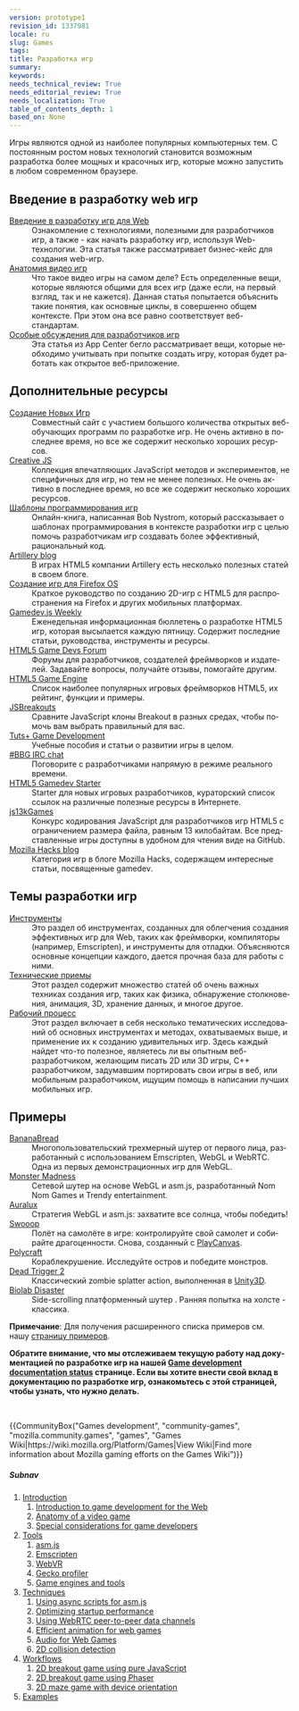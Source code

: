 ```yaml
---
version: prototype1
revision_id: 1337981
locale: ru
slug: Games
tags: 
title: Разработка игр
summary: 
keywords: 
needs_technical_review: True
needs_editorial_review: True
needs_localization: True
table_of_contents_depth: 1
based_on: None
---
```

<div class="summary">
<p><span class="seoSummary">Игры&nbsp;являются одной из наиболее популярных компьютерных тем. С постоянным ростом новых технологий&nbsp;становится возможным разработка более мощных&nbsp;и красочных игр, которые можно запустить в&nbsp;любом современном браузере.</span></p>
</div>

<div class="column-container">
<div class="column-half">
<h2 id="Введение_в_разработку_web_игр">Введение в разработку web игр</h2>

<dl>
 <dt><a href="/en-US/docs/Games/Introduction" title="/en-US/docs/Games/Introduction">Введение в разработку игр для Web</a></dt>
 <dd>Ознакомление с технологиями, полезными для разработчиков игр, а также - как начать разработку игр, используя Web-технологии. Эта статья также рассматривает бизнес-кейс для создания web-игр.</dd>
 <dt><a href="/en-US/docs/Games/Anatomy_of_a_vIdeo_game">Анатомия видео игр</a></dt>
 <dd>Что такое видео игры на самом деле? Есть определенные вещи, которые являются общими для всех игр (даже если, на первый взгляд, так и не кажется). Данная статья попытается объяснить такие понятия, как основные циклы, в совершенно общем контексте. При этом она все равно соответствует веб-стандартам.</dd>
 <dt><a href="/en-US/docs/Web/Apps/Developing/Games/Special_considerations">Особые обсуждения для разработчиков игр</a></dt>
 <dd><span id="result_box" lang="ru"><span>Эта статья</span> <span>из</span> <span>App</span> <span>Center</span> <span>бегло рассматривает</span> <span>вещи</span><span>, которые необходимо учитывать</span> <span>при попытке</span> <span>создать игру, которая</span> <span>будет работать</span> <span>как открытое</span> <span>веб-приложение</span><span>.</span></span></dd>
</dl>

<h2 id="Дополнительные_ресурсы">Дополнительные ресурсы</h2>

<dl>
 <dt><a href="http://buildnewgames.com/">Создание Новых Игр</a></dt>
 <dd><span id="result_box" lang="ru"><span>Совместный</span> <span>сайт</span> <span>с участием</span> <span>большого количества</span> <span>открытых</span> <span>веб-</span><span>обучающих программ</span> по <span>разработке игр</span><span>.</span> <span>Не</span> <span>очень активно</span> <span>в последнее время,</span> <span>но все же</span> <span>содержит несколько</span> <span>хороших</span> <span>ресурсов</span><span>.</span></span></dd>
 <dt><a href="http://creativejs.com/">Creative JS</a></dt>
 <dd>Коллекция впечатляющих JavaScript методов и экспериментов, не специфичных для игр, но тем не менее полезных. <span id="result_box" lang="ru"><span>Не</span> <span>очень активно</span> <span>в последнее время,</span> <span>но все же</span> <span>содержит несколько</span> <span>хороших</span> <span>ресурсов</span><span>.</span></span></dd>
 <dt><a href="http://gameprogrammingpatterns.com/">Шаблоны программирования игр</a></dt>
 <dd>Онлайн-книга, написанная Bob Nystrom, который рассказывает о шаблонах программирования в контексте разработки игр с целью помочь разработчикам игр создавать более эффективный, рациональный код.</dd>
 <dt><a href="http://blog.artillery.com/">Artillery blog</a></dt>
 <dd><span id="result_box" lang="ru" tabindex="-1"><span>В играх HTML5 компании Artillery есть несколько полезных статей в своем блоге.</span></span></dd>
 <dt><a href="https://leanpub.com/buildinggamesforfirefoxos/">Создание игр для Firefox OS</a></dt>
 <dd><span id="result_box" lang="ru" tabindex="-1"><span>Краткое руководство по созданию 2D-игр с HTML5 для распространения на Firefox и других мобильных платформах.</span></span></dd>
 <dt><a href="http://gamedevjsweekly.com/">Gamedev.js Weekly</a></dt>
 <dd><span id="result_box" lang="ru" tabindex="-1"><span>Еженедельная информационная бюллетень о разработке HTML5 игр, которая высылается каждую пятницу.</span> <span>Содержит последние статьи, руководства, инструменты и ресурсы.</span></span></dd>
 <dt><a href="http://www.html5gamedevs.com/">HTML5 Game Devs Forum</a></dt>
 <dd><span id="result_box" lang="ru" tabindex="-1"><span>Форумы для разработчиков, создателей фреймворков и издателей.</span> <span>Задавайте вопросы, получайте отзывы, помогайте другим.</span></span></dd>
 <dt><a href="http://html5gameengine.com/">HTML5 Game Engine</a></dt>
 <dd><span id="result_box" lang="ru" tabindex="-1"><span>Список наиболее популярных игровых фреймворков HTML5, их рейтинг, функции и примеры.</span></span></dd>
 <dt><a href="http://www.jsbreakouts.org/">JSBreakouts</a></dt>
 <dd><span id="result_box" lang="ru" tabindex="-1"><span>Сравните JavaScript клоны Breakout в разных средах, чтобы помочь вам выбрать правильный для вас.</span></span></dd>
 <dt><a href="http://gamedevelopment.tutsplus.com/">Tuts+ Game Development</a></dt>
 <dd><span class="short_text" id="result_box" lang="ru" tabindex="-1"><span>Учебные пособия и статьи о развитии игры в целом.</span></span></dd>
 <dt><a href="http://webchat.freenode.net/?channels=bbg">#BBG IRC chat</a></dt>
 <dd><span id="result_box" lang="ru" tabindex="-1"><span>Поговорите с разработчиками напрямую в режиме реального времени.</span></span></dd>
 <dt><a href="http://html5devstarter.enclavegames.com/">HTML5 Gamedev Starter</a></dt>
 <dd><span id="result_box" lang="ru" tabindex="-1"><span>Starter для новых игровых разработчиков, кураторский список ссылок на различные полезные ресурсы в Интернете.</span></span></dd>
 <dt><a href="http://js13kgames.com/">js13kGames</a></dt>
 <dd><span id="result_box" lang="ru" tabindex="-1"><span>Конкурс кодирования JavaScript для разработчиков игр HTML5 с ограничением размера файла, равным 13 килобайтам.</span> <span>Все представленные игры доступны в удобном для чтения виде на GitHub.</span></span></dd>
 <dt><a href="https://hacks.mozilla.org/category/games/">Mozilla Hacks blog</a></dt>
 <dd><span id="result_box" lang="ru" tabindex="-1"><span>Категория игр в блоге Mozilla Hacks, содержащем интересные статьи, посвященные </span></span>gamedev<span lang="ru" tabindex="-1"><span>.</span></span></dd>
</dl>
</div>

<div class="column-half">
<h2 id="Темы_разработки_игр">Темы разработки игр</h2>

<dl>
 <dt><a href="/en-US/docs/Games/Tools">Инструменты</a></dt>
 <dd>Это раздел об инструментах, созданных для облегчения создания эффективных игр для Web, таких как фреймворки, компиляторы (например, Emscripten), и инструменты для отладки. <span id="result_box" lang="ru"><span>Объясняются</span> <span>основные концепции</span> <span>каждого</span><span>,</span> <span>дается </span><span>прочная база</span> <span>для работы</span> с ними<span>.</span></span></dd>
 <dt><a href="/en-US/docs/Games/Techniques">Технические приемы</a></dt>
 <dd>Этот раздел содержит множество статей об очень важных техниках создания игр, таких как физика, <span class="short_text" id="result_box" lang="ru"><span>обнаружение столкновения</span></span>, анимация, 3D, хранение данных, и многое другое.</dd>
 <dt><a href="/en-US/docs/Games/Workflows">Рабочий процесс</a></dt>
 <dd><span id="result_box" lang="ru"><span>Этот раздел</span> <span>включает в себя несколько</span> <span>тематических исследований об</span> <span>основных</span> <span>инструментах и методах</span><span>, охватываемых</span> <span>выше,</span> <span>и применение их</span> <span>к созданию</span> <span>удивительных</span> <span>игр</span><span>.</span></span> Здесь каждый найдет что-то полезное, являетесь ли вы опытным веб-разработчиком, желающим писать 2D или 3D игры, С++ разработчиком, задумавшим портировать свои игры в веб, или мобильным разработчиком, ищущим помощь в написании лучших мобильных игр.</dd>
</dl>

<h2 id="Примеры">Примеры</h2>

<dl>
 <dt><a href="/en-US/demos/detail/bananabread" title="/en-US/demos/detail/bananabread">BananaBread</a></dt>
 <dd><span id="result_box" lang="ru" tabindex="-1"><span>Многопользовательский трехмерный шутер от первого лица, разработанный с использованием Emscripten, WebGL и WebRTC.</span> <span>Одна из первых демонстрационных игр для WebGL.</span></span></dd>
 <dt><a href="https://hacks.mozilla.org/2013/12/monster-madness-creating-games-on-the-web-with-emscripten/">Monster Madness</a></dt>
 <dd><span id="result_box" lang="ru" tabindex="-1"><span>Сетевой шутер на основе WebGL и asm.js, разработанный Nom Nom Games и Trendy entertainment.</span></span></dd>
 <dt><a href="http://www.auraluxgame.com/game/">Auralux</a></dt>
 <dd><span id="result_box" lang="ru" tabindex="-1"><span>Стратегия WebGL и asm.js: захватите все солнца, чтобы победить!</span></span></dd>
 <dt><a href="http://playcanv.as/p/JtL2iqIH">Swooop</a></dt>
 <dd><span id="result_box" lang="ru" tabindex="-1"><span>Полёт на самолёте в игре: контролируйте свой самолет и собирайте драгоценности.</span> <span>Снова, созданный с</span></span> <a href="https://playcanvas.com/">PlayCanvas</a>.</dd>
 <dt><a href="https://ga.me/games/polycraft">Polycraft</a></dt>
 <dd><span id="result_box" lang="ru" tabindex="-1"><span>Кораблекрушение.</span> <span>Исследуйте остров и победите монстров.</span></span></dd>
 <dt><a href="http://beta.unity3d.com/jonas/DT2/">Dead Trigger 2</a></dt>
 <dd><span class="short_text" id="result_box" lang="ru" tabindex="-1"><span>Классический </span></span>zombie splatter action<span class="short_text" lang="ru" tabindex="-1"><span>, выполненная в</span></span> <a href="http://unity3d.com/">Unity3D</a>.</dd>
 <dt><a href="http://playbiolab.com/">Biolab Disaster</a></dt>
 <dd>Side-scrolling платформенный шутер . <span class="short_text" id="result_box" lang="ru" tabindex="-1"><span>Ранняя попытка на холсте - классика.</span></span></dd>
</dl>

<div class="note">
<p><strong><span id="result_box" lang="ru" tabindex="-1"><span>Примечание</span></span></strong>: <span id="result_box" lang="ru" tabindex="-1"><span>Для получения расширенного списка примеров см. нашу</span></span>&nbsp;<a href="/en-US/docs/Games/Examples">страницу примеров</a>.</p>
</div>
</div>
</div>

<div class="note">
<p><strong><span id="result_box" lang="ru" tabindex="-1"><span>Обратите внимание, что мы отслеживаем текущую работу над документацией по разработке игр на нашей</span></span> <a href="/en-US/docs/Games/Doc_Status">Game development documentation status</a>&nbsp;<span class="short_text" id="result_box" lang="ru" tabindex="-1"><span>странице</span></span>. <span id="result_box" lang="ru" tabindex="-1"><span>Если вы хотите внести свой вклад в документацию по разработке игр, ознакомьтесь с этой страницей, чтобы узнать, что нужно делать.</span></span> </strong></p>
</div>

<p>&nbsp;</p>

<p>{{CommunityBox("Games development", "community-games", "mozilla.community.games", "games", "Games Wiki|https://wiki.mozilla.org/Platform/Games|View Wiki|Find more information about Mozilla gaming efforts on the Games Wiki")}}</p>

<h5 id="Subnav">Subnav</h5>

<ol>
 <li><a href="#">Introduction</a>

  <ol>
   <li><a href="/en-US/docs/Games/Introduction" title="An introduction to the technologies useful for game developers and how to get started developing games using Web technologies. This article also looks at the business case for why it makes sense to create games for the Web">Introduction to game development for the Web</a></li>
   <li><a href="/en-US/docs/Games/Anatomy" title="What is a video game, really? There are certain parts that are common between games (even if it doesn't seem like it). This article looks to explain concepts like main loops in a completely general context. When it does focus, it does so toward web standards.">Anatomy of a video game</a></li>
   <li><a href="/en-US/docs/Web/Apps/Developing/Games/Special_considerations" title="This article from the App Center looks briefly at things you need to consider spefically when trying to create a game that will run as an open web app.">Special considerations for game developers</a></li>
  </ol>
 </li>
 <li><a href="/en-US/docs/Games/Tools">Tools</a>
  <ol>
   <li><a href="/en-US/docs/Games/Tools/asm.js" title="asm.js is a very limited subset of the JavaScript language, which can be greatly optimized and run in an ahead-of-time (AOT) compiling engine for much faster performance than your typical JavaScript performance. This is, of course, great for games.">asm.js</a></li>
   <li><a href="/en-US/docs/Emscripten" title="An LLVM to JavaScript compiler; with Emscripten, you can compile C++ and other languages that can compile to LLVM bytecode into high-performance JavaScript.">Emscripten</a></li>
   <li><a href="/en-US/docs/Web/API/WebVR_API">WebVR</a></li>
   <li><a href="https://developer.mozilla.org/en-US/docs/Mozilla/Performance/Profiling_with_the_Built-in_Profiler">Gecko profiler</a></li>
   <li><a href="/en-US/docs/Games/Tools/Engines_and_tools" title="A list of engines, templates and technologies useful to game developers.">Game engines and tools</a></li>
  </ol>
 </li>
 <li><a href="/en-US/docs/Games/Techniques">Techniques</a>
  <ol>
   <li><a href="/en-US/docs/Games/Techniques/Async_scripts" title="Especially when creating medium to large-sized games, async scripts are an essential technique to take advantage of, so that your game's JavaScript can be compiled off the main thread and be cached for future game running">Using async scripts for asm.js</a></li>
   <li><a href="/en-US/docs/Apps/Developing/Optimizing_startup_performance" title="How to make sure your game starts up quickly, smoothly, and without appearing to lock up the user's browser or device.">Optimizing startup performance</a></li>
   <li><a href="/en-US/docs/Games/Techniques/WebRTC_data_channels" title="In addition to providing support for audio and video communication, WebRTC lets you set up peer-to-peer data channels to exchange text or binary data actively between your players.">Using WebRTC peer-to-peer data channels</a></li>
   <li><a href="/en-US/docs/Games/Techniques/Efficient_animation_for_web_games">Efficient animation for web games</a></li>
   <li><a href="/en-US/docs/Games/Techniques/Audio_for_Web_Games">Audio for Web Games</a></li>
   <li><a href="/en-US/docs/Games/Techniques/2D_collision_detection">2D collision detection</a></li>
  </ol>
 </li>
 <li><a href="/en-US/docs/Games/Workflows">Workflows</a>
  <ol>
   <li><a href="https://developer.mozilla.org/en-US/docs/Games/Workflows/2D_Breakout_game_pure_JavaScript">2D breakout game using pure JavaScript</a></li>
   <li><a href="/en-US/docs/Games/Workflows/2D_breakout_game_Phaser">2D breakout game using Phaser</a></li>
   <li><a href="/en-US/docs/Games/Workflows/HTML5_Gamedev_Phaser_Device_Orientation">2D maze game with device orientation</a></li>
  </ol>
 </li>
 <li><a href="/en-US/docs/Games/Examples">Examples</a></li>
</ol>


